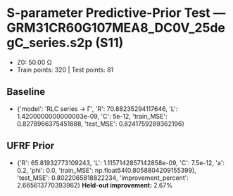 # S-parameter Predictive-Prior Test — GRM31CR60G107MEA8_DC0V_25degC_series.s2p (S11)
- Z0: 50.00 Ω
- Train points: 320  |  Test points: 81

## Baseline
- {'model': 'RLC series -> Γ', 'R': 70.88235294117646, 'L': 1.4200000000000003e-09, 'C': 5e-12, 'train_MSE': 0.8278966375451888, 'test_MSE': 0.8241759289362196}

## UFRF Prior
- {'R': 65.81932773109243, 'L': 1.1157142857142858e-09, 'C': 7.5e-12, 'a': 0.2, 'phi': 0.0, 'train_MSE': np.float64(0.8058804209155399), 'test_MSE': 0.8022065818822234, 'improvement_percent': 2.665613770393962}
**Held-out improvement:** 2.67%